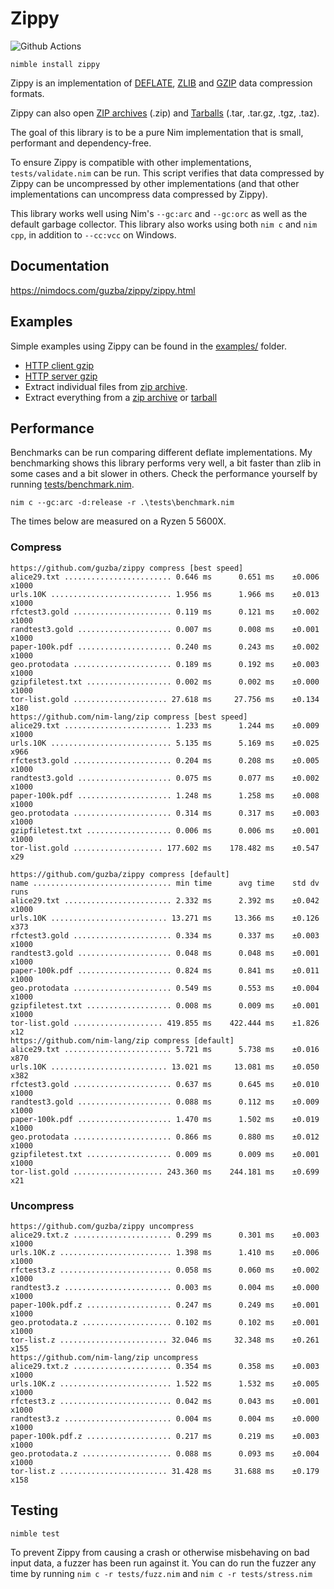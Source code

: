 # Zippy

![Github Actions](https://github.com/guzba/zippy/workflows/Github%20Actions/badge.svg)

`nimble install zippy`

Zippy is an implementation of [DEFLATE](https://tools.ietf.org/html/rfc1951), [ZLIB](https://tools.ietf.org/html/rfc1950) and [GZIP](https://tools.ietf.org/html/rfc1952) data compression formats.

Zippy can also open [ZIP archives](https://en.wikipedia.org/wiki/Zip_(file_format)) (.zip) and [Tarballs](https://en.wikipedia.org/wiki/Tar_(computing)) (.tar, .tar.gz, .tgz, .taz).

The goal of this library is to be a pure Nim implementation that is small, performant and dependency-free.

To ensure Zippy is compatible with other implementations, `tests/validate.nim` can be run. This script verifies that data compressed by Zippy can be uncompressed by other implementations (and that other implementations can uncompress data compressed by Zippy).

This library works well using Nim's `--gc:arc` and `--gc:orc` as well as the default garbage collector. This library also works using both `nim c` and `nim cpp`, in addition to `--cc:vcc` on Windows.

## Documentation

https://nimdocs.com/guzba/zippy/zippy.html

## Examples

Simple examples using Zippy can be found in the [examples/](https://github.com/guzba/zippy/blob/master/examples) folder.

* [HTTP client gzip](https://github.com/guzba/zippy/blob/master/examples/http_client.nim)
* [HTTP server gzip](https://github.com/guzba/zippy/blob/master/examples/http_server.nim)
* Extract individual files from [zip archive](https://github.com/guzba/zippy/blob/master/examples/ziparchive_explore.nim).
* Extract everything from a [zip archive](https://github.com/guzba/zippy/blob/master/examples/ziparchive_extract.nim) or [tarball](https://github.com/guzba/zippy/blob/master/examples/tarball_extract.nim)

## Performance

Benchmarks can be run comparing different deflate implementations. My benchmarking shows this library performs very well, a bit faster than zlib in some cases and a bit slower in others. Check the performance yourself by running [tests/benchmark.nim](https://github.com/guzba/zippy/blob/master/tests/benchmark.nim).

`nim c --gc:arc -d:release -r .\tests\benchmark.nim`

The times below are measured on a Ryzen 5 5600X.

### Compress

```
https://github.com/guzba/zippy compress [best speed]
alice29.txt ........................ 0.646 ms      0.651 ms    ±0.006  x1000
urls.10K ........................... 1.956 ms      1.966 ms    ±0.013  x1000
rfctest3.gold ...................... 0.119 ms      0.121 ms    ±0.002  x1000
randtest3.gold ..................... 0.007 ms      0.008 ms    ±0.001  x1000
paper-100k.pdf ..................... 0.240 ms      0.243 ms    ±0.002  x1000
geo.protodata ...................... 0.189 ms      0.192 ms    ±0.003  x1000
gzipfiletest.txt ................... 0.002 ms      0.002 ms    ±0.000  x1000
tor-list.gold ..................... 27.618 ms     27.756 ms    ±0.134   x180
https://github.com/nim-lang/zip compress [best speed]
alice29.txt ........................ 1.233 ms      1.244 ms    ±0.009  x1000
urls.10K ........................... 5.135 ms      5.169 ms    ±0.025   x966
rfctest3.gold ...................... 0.204 ms      0.208 ms    ±0.005  x1000
randtest3.gold ..................... 0.075 ms      0.077 ms    ±0.002  x1000
paper-100k.pdf ..................... 1.248 ms      1.258 ms    ±0.008  x1000
geo.protodata ...................... 0.314 ms      0.317 ms    ±0.003  x1000
gzipfiletest.txt ................... 0.006 ms      0.006 ms    ±0.001  x1000
tor-list.gold .................... 177.602 ms    178.482 ms    ±0.547    x29

https://github.com/guzba/zippy compress [default]
name ............................... min time      avg time    std dv   runs
alice29.txt ........................ 2.332 ms      2.392 ms    ±0.042  x1000
urls.10K .......................... 13.271 ms     13.366 ms    ±0.126   x373
rfctest3.gold ...................... 0.334 ms      0.337 ms    ±0.003  x1000
randtest3.gold ..................... 0.048 ms      0.048 ms    ±0.001  x1000
paper-100k.pdf ..................... 0.824 ms      0.841 ms    ±0.011  x1000
geo.protodata ...................... 0.549 ms      0.553 ms    ±0.004  x1000
gzipfiletest.txt ................... 0.008 ms      0.009 ms    ±0.001  x1000
tor-list.gold .................... 419.855 ms    422.444 ms    ±1.826    x12
https://github.com/nim-lang/zip compress [default]
alice29.txt ........................ 5.721 ms      5.738 ms    ±0.016   x870
urls.10K .......................... 13.021 ms     13.081 ms    ±0.050   x382
rfctest3.gold ...................... 0.637 ms      0.645 ms    ±0.010  x1000
randtest3.gold ..................... 0.088 ms      0.112 ms    ±0.009  x1000
paper-100k.pdf ..................... 1.470 ms      1.502 ms    ±0.019  x1000
geo.protodata ...................... 0.866 ms      0.880 ms    ±0.012  x1000
gzipfiletest.txt ................... 0.009 ms      0.009 ms    ±0.001  x1000
tor-list.gold .................... 243.360 ms    244.181 ms    ±0.699    x21
```

### Uncompress

```
https://github.com/guzba/zippy uncompress
alice29.txt.z ...................... 0.299 ms      0.301 ms    ±0.003  x1000
urls.10K.z ......................... 1.398 ms      1.410 ms    ±0.006  x1000
rfctest3.z ......................... 0.058 ms      0.060 ms    ±0.002  x1000
randtest3.z ........................ 0.003 ms      0.004 ms    ±0.000  x1000
paper-100k.pdf.z ................... 0.247 ms      0.249 ms    ±0.001  x1000
geo.protodata.z .................... 0.102 ms      0.102 ms    ±0.001  x1000
tor-list.z ........................ 32.046 ms     32.348 ms    ±0.261   x155
https://github.com/nim-lang/zip uncompress
alice29.txt.z ...................... 0.354 ms      0.358 ms    ±0.003  x1000
urls.10K.z ......................... 1.522 ms      1.532 ms    ±0.005  x1000
rfctest3.z ......................... 0.042 ms      0.043 ms    ±0.001  x1000
randtest3.z ........................ 0.004 ms      0.004 ms    ±0.000  x1000
paper-100k.pdf.z ................... 0.217 ms      0.219 ms    ±0.003  x1000
geo.protodata.z .................... 0.088 ms      0.093 ms    ±0.004  x1000
tor-list.z ........................ 31.428 ms     31.688 ms    ±0.179   x158
```

## Testing

`nimble test`

To prevent Zippy from causing a crash or otherwise misbehaving on bad input data, a fuzzer has been run against it. You can do run the fuzzer any time by running `nim c -r tests/fuzz.nim` and `nim c -r tests/stress.nim`
